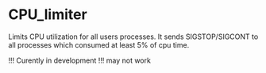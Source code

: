 # CPU_limiter
Limits CPU utilization for all users processes.
It sends SIGSTOP/SIGCONT to all processes which consumed at least 5% of cpu time.

!!! Curently in development !!!
may not work
